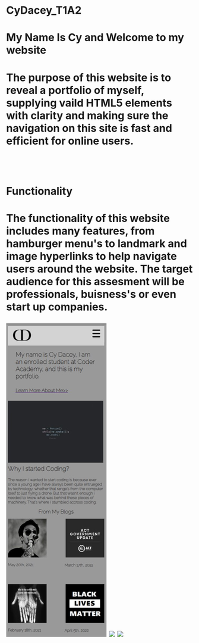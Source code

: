 # CyDacey_T1A2
<h1>My Name Is Cy and Welcome to my website<h1>
<p>The purpose of this website is to reveal a portfolio of myself, supplying vaild HTML5 elements with clarity and making sure the navigation on this site is fast and efficient for online users.<p>
<br>
<h1>Functionality<h1>
<p>The functionality of this website includes many features, from hamburger menu's to landmark and image hyperlinks to help navigate users around the website. The target audience for this assesment will be professionals, buisness's or even start up companies.<p>
<img src="screenshot.jpg">
<img src="code1">
<img src="code2">

